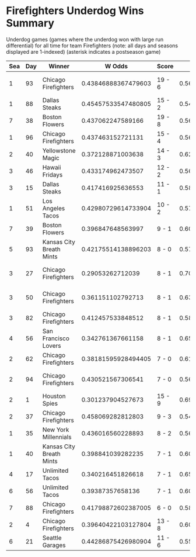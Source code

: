 # Firefighters Underdog Wins Summary



Underdog games (games where the underdog won with large run differential) for all time for team Firefighters (note: all days and seasons displayed are 1-indexed) (asterisk indicates a postseason game)


| Sea | Day | Winner | W Odds | Score | L Odds | Loser | 
| ------ |------ |------ |------ |------ |------ |------ |
| 1 | 93 | Chicago Firefighters | 0.43846888367479603 | 19 - 6 | 0.561531116325203 | San Francisco Lovers | 
| 1 | 88 | Dallas Steaks | 0.45457533547480805 | 15 - 2 | 0.545424664525191 | Chicago Firefighters | 
| 7 | 38 | Boston Flowers | 0.437062247589166 | 19 - 8 | 0.562937752410833 | Chicago Firefighters | 
| 1 | 96 | Chicago Firefighters | 0.437463152721131 | 15 - 4 | 0.562536847278868 | Yellowstone Magic | 
| 2 | 40 | Yellowstone Magic | 0.372128871003638 | 14 - 3 | 0.627871128996361 | Chicago Firefighters | 
| 3 | 46 | Hawaii Fridays | 0.433174962473507 | 12 - 2 | 0.566825037526492 | Chicago Firefighters | 
| 3 | 15 | Dallas Steaks | 0.417416925636553 | 11 - 1 | 0.582583074363446 | Chicago Firefighters | 
| 1 | 51 | Los Angeles Tacos | 0.42980729614733904 | 10 - 2 | 0.5701927038526601 | Chicago Firefighters | 
| 7 | 39 | Boston Flowers | 0.396847648563997 | 9 - 1 | 0.6031523514360021 | Chicago Firefighters | 
| 5 | 93 | Kansas City Breath Mints | 0.42175514138896203 | 8 - 0 | 0.578244858611037 | Chicago Firefighters | 
| 3 | 27 | Chicago Firefighters | 0.29053262712039 | 8 - 1 | 0.709467372879609 | Charleston Shoe Thieves | 
| 3 | 50 | Chicago Firefighters | 0.361151102792713 | 8 - 1 | 0.6388488972072861 | Charleston Shoe Thieves | 
| 3 | 82 | Chicago Firefighters | 0.412457533848512 | 8 - 1 | 0.5875424661514871 | Yellowstone Magic | 
| 4 | 56 | San Francisco Lovers | 0.342761367661158 | 8 - 1 | 0.6572386323388411 | Chicago Firefighters | 
| 2 | 62 | Chicago Firefighters | 0.38181595928494405 | 7 - 0 | 0.6181840407150551 | Dallas Steaks | 
| 2 | 94 | Chicago Firefighters | 0.430521567306541 | 7 - 0 | 0.569478432693459 | Kansas City Breath Mints | 
| 2 | 1 | Houston Spies | 0.301237904527673 | 15 - 9 | 0.698762095472326 | Chicago Firefighters | 
| 2 | 37 | Chicago Firefighters | 0.458069282812803 | 9 - 3 | 0.541930717187196 | New York Millennials | 
| 1 | 35 | New York Millennials | 0.436016560228893 | 8 - 2 | 0.5639834397711071 | Chicago Firefighters | 
| 1 | 40 | Kansas City Breath Mints | 0.398841039282235 | 7 - 1 | 0.6011589607177641 | Chicago Firefighters | 
| 4 | 17 | Unlimited Tacos | 0.340216451826618 | 7 - 1 | 0.659783548173381 | Chicago Firefighters | 
| 6 | 56 | Unlimited Tacos | 0.39387357658136 | 7 - 1 | 0.6061264234186391 | Chicago Firefighters | 
| 7 | 88 | Chicago Firefighters | 0.41798872602387005 | 6 - 0 | 0.5820112739761291 | New York Millennials | 
| 2 | 4 | Chicago Firefighters | 0.39640422103127804 | 13 - 8 | 0.6035957789687211 | Hawaii Fridays | 
| 6 | 21 | Seattle Garages | 0.44286875426980904 | 11 - 6 | 0.55713124573019 | Chicago Firefighters | 


